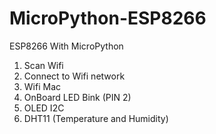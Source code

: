 # MicroPython-ESP8266

ESP8266 With MicroPython
  1. Scan Wifi
  2. Connect to Wifi network
  3. Wifi Mac
  4. OnBoard LED Bink (PIN 2) 
  5. OLED I2C 
  6. DHT11 (Temperature and Humidity)

